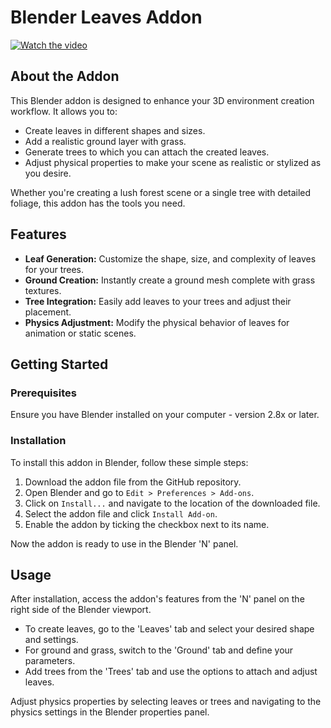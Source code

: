 # Blender Leaves Addon


[![Watch the video](https://i9.ytimg.com/vi_webp/KO4YwZF5bn4/mq2.webp?sqp=CIztsaoG-oaymwEmCMACELQB8quKqQMa8AEB-AH-CYAC0AWKAgwIABABGBggUih_MA8=&rs=AOn4CLDYCV5O7b4BSiP3OST7j48IE9hMBA)](https://www.youtube.com/watch?v=KO4YwZF5bn4)

## About the Addon

This Blender addon is designed to enhance your 3D environment creation workflow. It allows you to:

- Create leaves in different shapes and sizes.
- Add a realistic ground layer with grass.
- Generate trees to which you can attach the created leaves.
- Adjust physical properties to make your scene as realistic or stylized as you desire.

Whether you're creating a lush forest scene or a single tree with detailed foliage, this addon has the tools you need.

## Features

- **Leaf Generation:** Customize the shape, size, and complexity of leaves for your trees.
- **Ground Creation:** Instantly create a ground mesh complete with grass textures.
- **Tree Integration:** Easily add leaves to your trees and adjust their placement.
- **Physics Adjustment:** Modify the physical behavior of leaves for animation or static scenes.

## Getting Started

### Prerequisites

Ensure you have Blender installed on your computer - version 2.8x or later.

### Installation

To install this addon in Blender, follow these simple steps:

1. Download the addon file from the GitHub repository.
2. Open Blender and go to `Edit > Preferences > Add-ons`.
3. Click on `Install...` and navigate to the location of the downloaded file.
4. Select the addon file and click `Install Add-on`.
5. Enable the addon by ticking the checkbox next to its name.

Now the addon is ready to use in the Blender 'N' panel.

## Usage

After installation, access the addon's features from the 'N' panel on the right side of the Blender viewport.

- To create leaves, go to the 'Leaves' tab and select your desired shape and settings.
- For ground and grass, switch to the 'Ground' tab and define your parameters.
- Add trees from the 'Trees' tab and use the options to attach and adjust leaves.

Adjust physics properties by selecting leaves or trees and navigating to the physics settings in the Blender properties panel.

